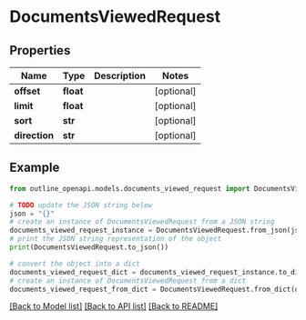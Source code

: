# DocumentsViewedRequest


## Properties

Name | Type | Description | Notes
------------ | ------------- | ------------- | -------------
**offset** | **float** |  | [optional] 
**limit** | **float** |  | [optional] 
**sort** | **str** |  | [optional] 
**direction** | **str** |  | [optional] 

## Example

```python
from outline_openapi.models.documents_viewed_request import DocumentsViewedRequest

# TODO update the JSON string below
json = "{}"
# create an instance of DocumentsViewedRequest from a JSON string
documents_viewed_request_instance = DocumentsViewedRequest.from_json(json)
# print the JSON string representation of the object
print(DocumentsViewedRequest.to_json())

# convert the object into a dict
documents_viewed_request_dict = documents_viewed_request_instance.to_dict()
# create an instance of DocumentsViewedRequest from a dict
documents_viewed_request_from_dict = DocumentsViewedRequest.from_dict(documents_viewed_request_dict)
```
[[Back to Model list]](../README.md#documentation-for-models) [[Back to API list]](../README.md#documentation-for-api-endpoints) [[Back to README]](../README.md)



